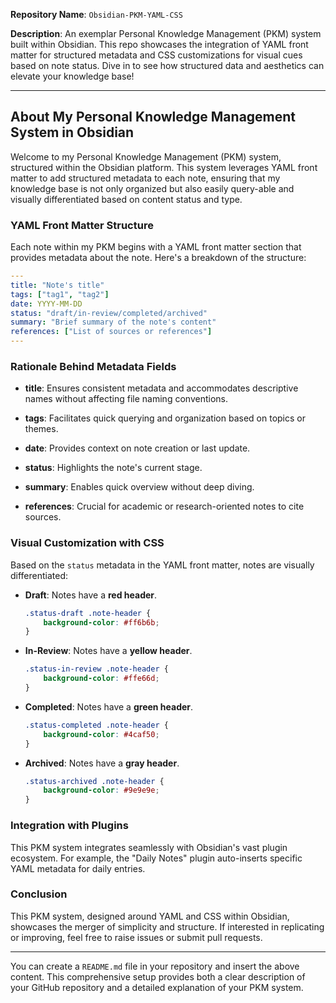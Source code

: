
**Repository Name**: `Obsidian-PKM-YAML-CSS`

**Description**: 
An exemplar Personal Knowledge Management (PKM) system built within Obsidian. This repo showcases the integration of YAML front matter for structured metadata and CSS customizations for visual cues based on note status. Dive in to see how structured data and aesthetics can elevate your knowledge base!

---

## **About My Personal Knowledge Management System in Obsidian**

Welcome to my Personal Knowledge Management (PKM) system, structured within the Obsidian platform. This system leverages YAML front matter to add structured metadata to each note, ensuring that my knowledge base is not only organized but also easily query-able and visually differentiated based on content status and type.

### **YAML Front Matter Structure**

Each note within my PKM begins with a YAML front matter section that provides metadata about the note. Here's a breakdown of the structure:

```yaml
---
title: "Note's title"
tags: ["tag1", "tag2"]
date: YYYY-MM-DD
status: "draft/in-review/completed/archived"
summary: "Brief summary of the note's content"
references: ["List of sources or references"]
---
```

### **Rationale Behind Metadata Fields**

- **title**: Ensures consistent metadata and accommodates descriptive names without affecting file naming conventions.
  
- **tags**: Facilitates quick querying and organization based on topics or themes.
  
- **date**: Provides context on note creation or last update.
  
- **status**: Highlights the note's current stage.
  
- **summary**: Enables quick overview without deep diving.
  
- **references**: Crucial for academic or research-oriented notes to cite sources.

### **Visual Customization with CSS**

Based on the `status` metadata in the YAML front matter, notes are visually differentiated:

- **Draft**: Notes have a **red header**.
  ```css
  .status-draft .note-header {
      background-color: #ff6b6b;
  }
  ```

- **In-Review**: Notes have a **yellow header**.
  ```css
  .status-in-review .note-header {
      background-color: #ffe66d;
  }
  ```

- **Completed**: Notes have a **green header**.
  ```css
  .status-completed .note-header {
      background-color: #4caf50;
  }
  ```

- **Archived**: Notes have a **gray header**.
  ```css
  .status-archived .note-header {
      background-color: #9e9e9e;
  }
  ```

### **Integration with Plugins**

This PKM system integrates seamlessly with Obsidian's vast plugin ecosystem. For example, the "Daily Notes" plugin auto-inserts specific YAML metadata for daily entries.

### **Conclusion**

This PKM system, designed around YAML and CSS within Obsidian, showcases the merger of simplicity and structure. If interested in replicating or improving, feel free to raise issues or submit pull requests.

---

You can create a `README.md` file in your repository and insert the above content. This comprehensive setup provides both a clear description of your GitHub repository and a detailed explanation of your PKM system.
